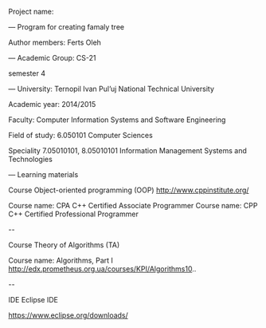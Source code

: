 ﻿Project name:

— Program for creating famaly tree

Author members: Ferts Oleh

— Academic Group: CS-21

semester 4

— University: Ternopil Ivan Pul’uj National Technical University

Academic year: 2014/2015

Faculty: Computer Information Systems and Software Engineering

Field of study: 6.050101 Computer Sciences

Speciality 7.05010101, 8.05010101 Information Management Systems and Technologies

— Learning materials

Course Object-oriented programming (OOP) http://www.cppinstitute.org/

Course name: CPA C++ Certified Associate Programmer Course name: CPP C++ Certified Professional Programmer

--

Course Theory of Algorithms (TA)

Course name: Algorithms, Part I http://edx.prometheus.org.ua/courses/KPI/Algorithms10..

--

IDE Eclipse IDE

https://www.eclipse.org/downloads/